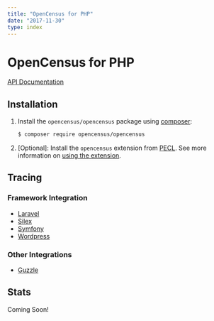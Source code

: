 ```yaml
---
title: "OpenCensus for PHP"
date: "2017-11-30"
type: index
---
```


# OpenCensus for PHP

[API Documentation][api-docs]

## Installation

1. Install the `opencensus/opencensus` package using [composer][composer]:

    ```bash
    $ composer require opencensus/opencensus
    ```

1. [Optional]: Install the `opencensus` extension from [PECL][pecl]. See more
   information on [using the extension](using-the-extension).

## Tracing



### Framework Integration

* [Laravel](integrating-laravel)
* [Silex](integrating-silex)
* [Symfony](integrating-symfony)
* [Wordpress](integrating-wordpress)

### Other Integrations

* [Guzzle](integrating-guzzle)

## Stats

Coming Soon!

[api-docs]: api/
[composer]: https://getcomposer.org/
[pecl]: https://pecl.php.net/
